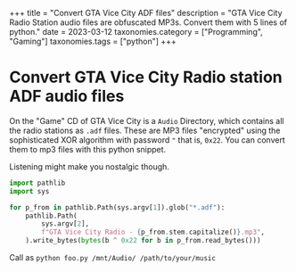 +++
title               = "Convert GTA Vice City  ADF files"
description         = "GTA Vice City Radio Station audio files are obfuscated MP3s. Convert them with 5 lines of python."
date                = 2023-03-12
taxonomies.category = ["Programming", "Gaming"]
taxonomies.tags     = ["python"]
+++

# Convert GTA Vice City Radio station ADF audio files


On the "Game" CD of GTA Vice City is a `Audio` Directory, which contains all the radio stations as `.adf` files.
These are MP3 files "encrypted" using the sophisticated XOR algorithm with password `"` that is, `0x22`.
You can convert them to mp3 files with this python snippet.

Listening might make you nostalgic though.


```python
import pathlib
import sys

for p_from in pathlib.Path(sys.argv[1]).glob("*.adf"):
    pathlib.Path(
        sys.argv[2],
        f"GTA Vice City Radio - {p_from.stem.capitalize()}.mp3",
    ).write_bytes(bytes(b ^ 0x22 for b in p_from.read_bytes()))
```

Call as `python foo.py /mnt/Audio/ /path/to/your/music`
